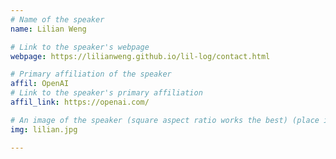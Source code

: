 ```yaml
---
# Name of the speaker
name: Lilian Weng

# Link to the speaker's webpage
webpage: https://lilianweng.github.io/lil-log/contact.html

# Primary affiliation of the speaker
affil: OpenAI
# Link to the speaker's primary affiliation
affil_link: https://openai.com/

# An image of the speaker (square aspect ratio works the best) (place in the `assets/img/speakers` directory)
img: lilian.jpg

---
```


<!-- Whatever you write below will show up as the speaker's bio -->
